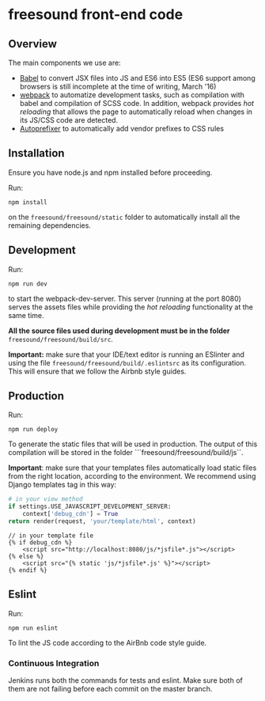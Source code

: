 # freesound front-end code

## Overview
The main components we use are:
* [Babel](https://babeljs.io) to convert JSX files into JS and ES6 into ES5 (ES6 support among browsers is still incomplete at the time of writing, March '16)
* [webpack](https://webpack.github.io/) to automatize development tasks, such as compilation with babel and compilation of SCSS code. In addition, webpack provides *hot reloading* that allows the page to automatically reload when changes in its JS/CSS code are detected.
* [Autoprefixer](https://github.com/postcss/autoprefixer) to automatically add vendor prefixes to CSS rules


## Installation
Ensure you have node.js and npm installed before proceeding.

Run:

    npm install

on the ```freesound/freesound/static``` folder to automatically install all the remaining dependencies.

## Development
Run:

    npm run dev

to start the webpack-dev-server. This server (running at the port 8080) serves the assets files while providing the *hot reloading* functionality at the same time.

**All the source files used during development must be in the folder** ```freesound/freesound/build/src```.

 **Important:** make sure that your IDE/text editor is running an ESlinter and using the file ```freesound/freesound/build/.eslintsrc``` as its configuration. This will ensure that we follow the Airbnb style guides.

## Production
Run:

    npm run deploy

To generate the static files that will be used in production. The output of this compilation will be stored in the folder ```freesound/freesound/build/js``.

**Important**: make sure that your templates files automatically load static files from the right location, according to the environment. We recommend using Django templates tag in this way:
```python
# in your view method
if settings.USE_JAVASCRIPT_DEVELOPMENT_SERVER:
    context['debug_cdn'] = True
return render(request, 'your/template/html', context)
```
```
// in your template file
{% if debug_cdn %}
    <script src="http://localhost:8080/js/*jsfile*.js"></script>
{% else %}
    <script src="{% static 'js/*jsfile*.js' %}"></script>
{% endif %}
```
## Eslint
Run:
```
npm run eslint
```
To lint the JS code according to the AirBnb code style guide.

### Continuous Integration
Jenkins runs both the commands for tests and eslint. Make sure both of them are not failing before each commit on the master branch.
